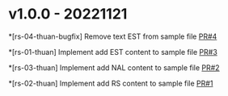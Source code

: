 # v1.0.0 - 20221121

*[rs-04-thuan-bugfix] Remove text EST from sample file
[PR#4](https://github.com/rs-thuannd/merge-flow/pull/4)

*[rs-01-thuan] Implement add EST content to sample file
[PR#3](https://github.com/rs-thuannd/merge-flow/pull/3)

*[rs-03-thuan] Implement add NAL content to sample file
[PR#2](https://github.com/rs-thuannd/merge-flow/pull/2)

*[rs-02-thuan] Implement add RS content to sample file
[PR#1](https://github.com/rs-thuannd/merge-flow/pull/1)